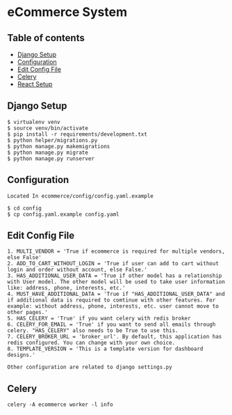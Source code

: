 # eCommerce System

## Table of contents

- [Django Setup](#django-setup)
- [Configuration](#configuration)
- [Edit Config File](#edit-config-file)
- [Celery](#celery)
- [React Setup](https://github.com/shakyasaijal/commerce-fm)

## Django Setup

```
$ virtualenv venv
$ source venv/bin/activate
$ pip install -r requirements/development.txt
$ python helper/migrations.py
$ python manage.py makemigrations
$ python manage.py migrate
$ python manage.py runserver
```

## Configuration

`Located In ecommerce/config/config.yaml.example`

```
$ cd config
$ cp config.yaml.example config.yaml
```

## Edit Config File

`1. MULTI_VENDOR = 'True if ecommerce is required for multiple vendors, else False' `<br/>
`2. ADD_TO_CART_WITHOUT_LOGIN = 'True if user can add to cart without login and order without account, else False.' `<br/>
`3. HAS_ADDITIONAL_USER_DATA = 'True if other model has a relationship with User model. The other model will be used to take user information like: address, phone, interests, etc.' `<br/>
`4. MUST_HAVE_ADDITIONAL_DATA = 'True if "HAS_ADDITIONAL_USER_DATA" and if additional data is required to comtinue with other features. For example: without address, phone, interests, etc. user cannot move to other pages.' `<br/>
`5. HAS_CELERY = 'True' if you want celery with redis broker `<br/>
`6. CELERY_FOR_EMAIL = 'True' if you want to send all emails through celery. "HAS_CELERY" also needs to be True to use this. `<br/>
`7. CELERY_BROKER_URL = 'broker_url'. By default, this application has redis configured. You can change with your own choice. `<br/>
`8. TEMPLATE_VERSION = 'This is a template version for dashboard designs.' `

`Other configuration are related to django settings.py`

## Celery

`celery -A ecommerce worker -l info`
